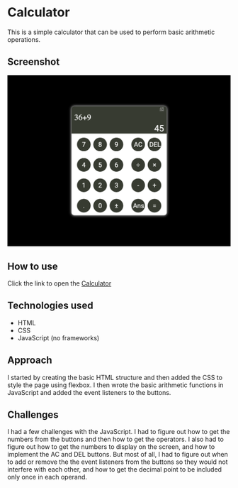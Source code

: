 # Calculator

This is a simple calculator that can be used to perform basic arithmetic operations.

## Screenshot

![Calculator](ss.png)

## How to use

Click the link to open the
[Calculator](https://mosmn.github.io/Calculator/)

## Technologies used

- HTML
- CSS
- JavaScript
(no frameworks)

## Approach

I started by creating the basic HTML structure and then added the CSS to style the page using flexbox. I then wrote the basic arithmetic functions in JavaScript and added the event listeners to the buttons.

## Challenges

I had a few challenges with the JavaScript. I had to figure out how to get the numbers from the buttons and then how to get the operators. I also had to figure out how to get the numbers to display on the screen, and how to implement the AC and DEL buttons. But most of all, I had to figure out when to add or remove the the event listeners from the buttons so they would not interfere with each other, and how to get the decimal point to be included only once in each operand.

